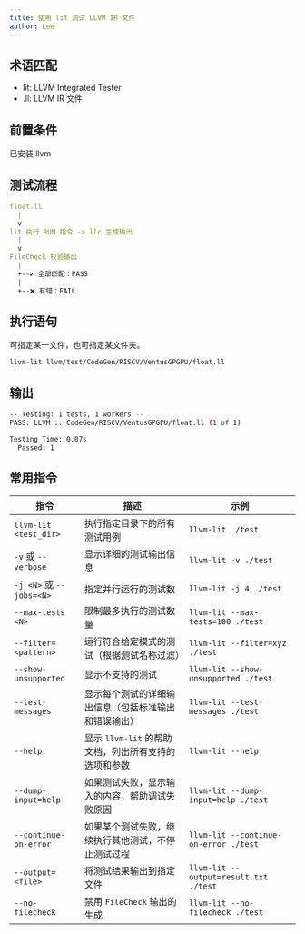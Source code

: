 ```yaml
---
title: 使用 lit 测试 LLVM IR 文件
author: Lee
---
```


## 术语匹配

- lit: LLVM Integrated Tester
- .ll: LLVM IR 文件

## 前置条件

已安装 llvm

## 测试流程

```yaml
float.ll
  |
  v
lit 执行 RUN 指令 -> llc 生成输出
  |
  v
FileCheck 校验输出
  |
  +--✔️ 全部匹配：PASS
  |
  +--❌ 有错：FAIL
```

## 执行语句

可指定某一文件，也可指定某文件夹。

```bash
llvm-lit llvm/test/CodeGen/RISCV/VentusGPGPU/float.ll
```

## 输出

```bash
-- Testing: 1 tests, 1 workers --
PASS: LLVM :: CodeGen/RISCV/VentusGPGPU/float.ll (1 of 1)

Testing Time: 0.07s
  Passed: 1
```

## 常用指令

| 指令                      | 描述                               | 示例                                    |
| ----------------------- | -------------------------------- | ------------------------------------- |
| `llvm-lit <test_dir>`   | 执行指定目录下的所有测试用例                   | `llvm-lit ./test`                     |
| `-v` 或 `--verbose`      | 显示详细的测试输出信息                      | `llvm-lit -v ./test`                  |
| `-j <N>` 或 `--jobs=<N>` | 指定并行运行的测试数                       | `llvm-lit -j 4 ./test`                |
| `--max-tests <N>`       | 限制最多执行的测试数量                      | `llvm-lit --max-tests=100 ./test`     |
| `--filter=<pattern>`    | 运行符合给定模式的测试（根据测试名称过滤）            | `llvm-lit --filter=xyz ./test`        |
| `--show-unsupported`    | 显示不支持的测试                         | `llvm-lit --show-unsupported ./test`  |
| `--test-messages`       | 显示每个测试的详细输出信息（包括标准输出和错误输出）       | `llvm-lit --test-messages ./test`     |
| `--help`                | 显示 `llvm-lit` 的帮助文档，列出所有支持的选项和参数 | `llvm-lit --help`                     |
| `--dump-input=help`     | 如果测试失败，显示输入的内容，帮助调试失败原因          | `llvm-lit --dump-input=help ./test`   |
| `--continue-on-error`   | 如果某个测试失败，继续执行其他测试，不停止测试过程        | `llvm-lit --continue-on-error ./test` |
| `--output=<file>`       | 将测试结果输出到指定文件                     | `llvm-lit --output=result.txt ./test` |
| `--no-filecheck`        | 禁用 `FileCheck` 输出的生成             | `llvm-lit --no-filecheck ./test`      |
